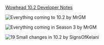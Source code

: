 

[Wowhead 10.2 Developer Notes](https://www.wowhead.com/news/patch-10-2-guardians-of-the-dream-update-development-notes-334899)




![Everything coming to 10.2 by MrGM](https://www.youtube.com/watch?v=NlZvW6Il4iY&pp=ygUPMTAuMiB3aGF0IHRvIGRv)

![Everything coming in Season 3 by MrGM](https://youtu.be/_2es5ZzA0k8)

![19 Small changes in 10.2 by SignsOfKelani](https://www.youtube.com/watch?v=-FRezlhdFNw&pp=ygUSMTAuMiBjbGFzcyBjaGFuZ2Vz)
